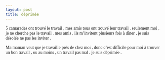 ```yaml
---
layout: post
title: déprimée
---
```


<p><font face="Times New Roman">5 camarades ont trouvé le travail , mes amis tous ont trouvé leur travail , seulement moi , je ne cherche pas le travail . mes amis , ils m’invitent plusieurs fois à dîner , je suis désolée ne pas les inviter . </font>
<p><font face="Times New Roman">Ma maman veut que je travaille près de chez moi , donc c’est difficile pour moi à trouver un bon travail , ou au moins , un travail pas mal . je suis déprimée .</font></p>
<p></p>
